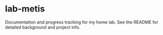 # lab-metis
Documentation and progress tracking for my home lab. See the README for detailed background and project info. 
